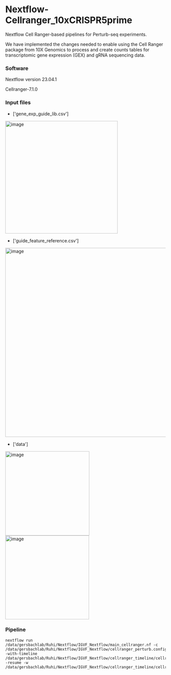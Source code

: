 # Nextflow-Cellranger_10xCRISPR5prime
Nextflow Cell Ranger-based pipelines for Perturb-seq experiments.

We have implemented the changes needed to enable using the Cell Ranger package from 10X Genomics to process and create counts tables for transcriptomic gene expression (GEX) and gRNA sequencing data.

### Software
Nextflow version 23.04.1

Cellranger-7.1.0

### Input files
- ['gene_exp_guide_lib.csv']
<img width="353" alt="image" src="https://github.com/Gersbachlab-Bioinformatics/Nextflow-Cellranger_10xCRISPR5prime/assets/104788472/cf02af03-c968-4477-b303-bd668f292f4e">

- ['guide_feature_reference.csv'] 
<img width="593" alt="image" src="https://github.com/Gersbachlab-Bioinformatics/Nextflow-Cellranger_10xCRISPR5prime/assets/104788472/e2fab8e5-5ffc-4a5a-b172-cff3571333e7">

- ['data']
<img width="264" alt="image" src="https://github.com/Gersbachlab-Bioinformatics/Nextflow-Cellranger_10xCRISPR5prime/assets/104788472/92551277-7ce3-43d8-8648-eef757d92411">
<img width="263" alt="image" src="https://github.com/Gersbachlab-Bioinformatics/Nextflow-Cellranger_10xCRISPR5prime/assets/104788472/2cd55e59-f3d2-4e74-9630-df8b62402046">

### Pipeline
```
nextflow run /data/gersbachlab/Ruhi/Nextflow/IGVF_Nextflow/main_cellranger.nf -c /data/gersbachlab/Ruhi/Nextflow/IGVF_Nextflow/cellranger_perturb.config -with-timeline /data/gersbachlab/Ruhi/Nextflow/IGVF_Nextflow/cellranger_timeline/cellranger_out -resume -w /data/gersbachlab/Ruhi/Nextflow/IGVF_Nextflow/cellranger_timeline/cellranger_all
```
